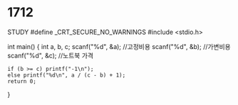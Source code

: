 # 1712
STUDY
#define _CRT_SECURE_NO_WARNINGS
#include <stdio.h>

int main() {
    int a, b, c;
    scanf("%d", &a); //고정비용
    scanf("%d", &b); //가변비용
    scanf("%d", &c); //노트북 가격

    if (b >= c) printf("-1\n");
    else printf("%d\n", a / (c - b) + 1);
    return 0;
}

